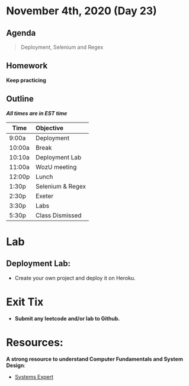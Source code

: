 # November 4th, 2020 (Day 23)

## Agenda
> Deployment, Selenium and Regex

## Homework 
**Keep practicing**

## Outline
_**All times are in EST time**_

| Time   | Objective                        |
| -------|:---------------------------------|
| 9:00a  | Deployment                       |  
| 10:00a | Break                            |
| 10:10a | Deployment Lab                   |
| 11:00a | WozU meeting                     |
| 12:00p | Lunch                            |
| 1:30p  | Selenium & Regex                 | 
| 2:30p  | Exeter                           | 
| 3:30p  | Labs                             |
| 5:30p  | Class Dismissed                  |

# Lab
  ## Deployment Lab:
  
  - Create your own project and deploy it on Heroku.
  
# Exit Tix 
  - **Submit any leetcode and/or lab to Github.**

# Resources:
**A strong resource to understand Computer Fundamentals and System Design**:
- [Systems Expert](https://www.algoexpert.io/systems/product)